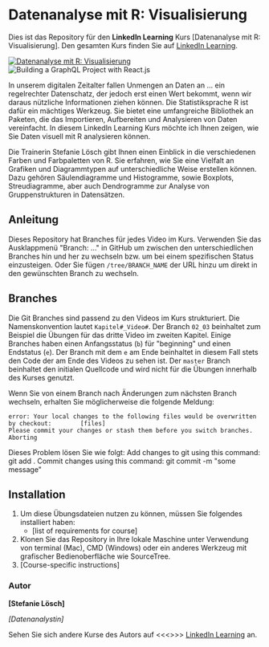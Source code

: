 # Datenanalyse mit R: Visualisierung
Dies ist das Repository für den **LinkedIn Learning** Kurs [Datenanalyse mit R: Visualisierung]. Den gesamten Kurs finden Sie auf [LinkedIn Learning][lil-course-url].

[![Datenanalyse mit R: Visualisierung](COURSEIMAGE)](LICOURSEURL)![Building a GraphQL Project with React.js][lil-thumbnail-url] 

In unserem digitalen Zeitalter fallen Unmengen an Daten an ... ein regelrechter Datenschatz, der jedoch erst einen Wert bekommt, wenn wir daraus nützliche Informationen ziehen können. Die Statistiksprache R ist dafür ein mächtiges Werkzeug. Sie bietet eine umfangreiche Bibliothek an Paketen, die das Importieren, Aufbereiten und Analysieren von Daten vereinfacht. In diesem LinkedIn Learning Kurs möchte ich Ihnen zeigen, wie Sie Daten visuell mit R analysieren können.  
 
Die Trainerin Stefanie Lösch gibt Ihnen einen Einblick in die verschiedenen Farben und Farbpaletten von R. Sie erfahren, wie Sie eine Vielfalt an Grafiken und Diagrammtypen auf unterschiedliche Weise erstellen können. Dazu gehören Säulendiagramme und Histogramme, sowie Boxplots, Streudiagramme, aber auch Dendrogramme zur Analyse von Gruppenstrukturen in Datensätzen. 

## Anleitung
Dieses Repository hat Branches für jedes Video im Kurs. Verwenden Sie das Ausklappmenü "Branch: ..." in GitHub um zwischen den unterschiedlichen Branches hin und her zu wechseln bzw. um bei einem spezifischen Status einzusteigen. Oder Sie fügen `/tree/BRANCH_NAME` der URL hinzu um direkt in den gewünschten Branch zu wechseln.

## Branches
Die Git Branches sind passend zu den Videos im Kurs strukturiert. Die Namenskonvention lautet `Kapitel#_Video#`. Der Branch `02_03` beinhaltet zum Beispiel die Übungen für das dritte Video im zweiten Kapitel. 
Einige Branches haben einen Anfangsstatus (`b`) für "beginning" und einen Endstatus (`e`). Der Branch mit dem `e` am Ende beinhaltet in diesem Fall stets den Code der am Ende des Videos zu sehen ist. Der `master` Branch beinhaltet den initialen Quellcode und wird nicht für die Übungen innerhalb des Kurses genutzt.

Wenn Sie von einem Branch nach Änderungen zum nächsten Branch wechseln, erhalten Sie möglicherweise die folgende Meldung:

```
error: Your local changes to the following files would be overwritten by checkout:        [files]
Please commit your changes or stash them before you switch branches.
Aborting
```

Dieses Problem lösen Sie wie folgt:
    Add changes to git using this command: git add .
    Commit changes using this command: git commit -m "some message"

## Installation

1. Um diese Übungsdateien nutzen zu können, müssen Sie folgendes installiert haben:
   - [list of requirements for course]
2. Klonen Sie das Repository in Ihre lokale Maschine unter Verwendung von terminal (Mac), CMD (Windows) oder ein anderes Werkzeug mit grafischer Bedienoberfläche wie SourceTree.
3. [Course-specific instructions]

### Autor

**[Stefanie Lösch]**

_[Datenanalystin]_

Sehen Sie sich andere Kurse des Autors auf <<<<Link aktualisieren>>>> [LinkedIn Learning](https://www.linkedin.com/learning/instructors/name_des_autors?u=104) an.

[lil-course-url]: https://www.linkedin.com/learning/building-a-graphql-project-with-react-js
[lil-thumbnail-url]: https://cdn.lynda.com/course/2875095/2875095-1615224395432-16x9.jpg
